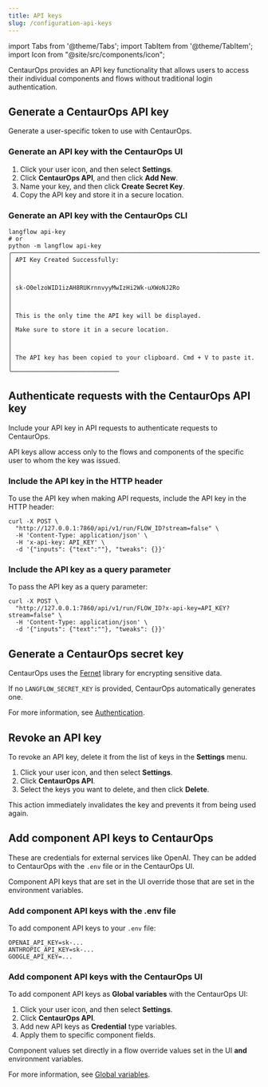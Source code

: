 ```yaml
---
title: API keys
slug: /configuration-api-keys
---
```


import Tabs from '@theme/Tabs';
import TabItem from '@theme/TabItem';
import Icon from "@site/src/components/icon";

CentaurOps provides an API key functionality that allows users to access their individual components and flows without traditional login authentication.

## Generate a CentaurOps API key

Generate a user-specific token to use with CentaurOps.

### Generate an API key with the CentaurOps UI

1. Click your user icon, and then select **Settings**.
2. Click **CentaurOps API**, and then click **Add New**.
3. Name your key, and then click **Create Secret Key**.
4. Copy the API key and store it in a secure location.

### Generate an API key with the CentaurOps CLI

```shell
langflow api-key
# or
python -m langflow api-key
╭─────────────────────────────────────────────────────────────────────╮
│ API Key Created Successfully:                                       │
│                                                                     │
│ sk-O0elzoWID1izAH8RUKrnnvyyMwIzHi2Wk-uXWoNJ2Ro                      │
│                                                                     │
│ This is the only time the API key will be displayed.                │
│ Make sure to store it in a secure location.                         │
│                                                                     │
│ The API key has been copied to your clipboard. Cmd + V to paste it. │
╰──────────────────────────────

```

## Authenticate requests with the CentaurOps API key

Include your API key in API requests to authenticate requests to CentaurOps.

API keys allow access only to the flows and components of the specific user to whom the key was issued.

### Include the API key in the HTTP header

To use the API key when making API requests, include the API key in the HTTP header:

```shell
curl -X POST \
  "http://127.0.0.1:7860/api/v1/run/FLOW_ID?stream=false" \
  -H 'Content-Type: application/json' \
  -H 'x-api-key: API_KEY' \
  -d '{"inputs": {"text":""}, "tweaks": {}}'
```

### Include the API key as a query parameter

To pass the API key as a query parameter:

```shell
curl -X POST \
  "http://127.0.0.1:7860/api/v1/run/FLOW_ID?x-api-key=API_KEY?stream=false" \
  -H 'Content-Type: application/json' \
  -d '{"inputs": {"text":""}, "tweaks": {}}'
```

## Generate a CentaurOps secret key

CentaurOps uses the [Fernet](https://pypi.org/project/cryptography/) library for encrypting sensitive data.

If no `LANGFLOW_SECRET_KEY` is provided, CentaurOps automatically generates one.

For more information, see [Authentication](/configuration-authentication#centaurops_secret_key).

## Revoke an API key

To revoke an API key, delete it from the list of keys in the **Settings** menu.

1. Click your user icon, and then select **Settings**.
2. Click **CentaurOps API**.
3. Select the keys you want to delete, and then click <Icon name="Trash2" aria-hidden="true"/> **Delete**.

This action immediately invalidates the key and prevents it from being used again.

## Add component API keys to CentaurOps

These are credentials for external services like OpenAI. They can be added to CentaurOps with the `.env` file or in the CentaurOps UI.

Component API keys that are set in the UI override those that are set in the environment variables.

### Add component API keys with the .env file

To add component API keys to your `.env` file:

```text
OPENAI_API_KEY=sk-...
ANTHROPIC_API_KEY=sk-...
GOOGLE_API_KEY=...
```

### Add component API keys with the CentaurOps UI

To add component API keys as **Global variables** with the CentaurOps UI:

1. Click your user icon, and then select **Settings**.
2. Click **CentaurOps API**.
3. Add new API keys as **Credential** type variables.
4. Apply them to specific component fields.

Component values set directly in a flow override values set in the UI **and** environment variables.

For more information, see [Global variables](/configuration-global-variables).